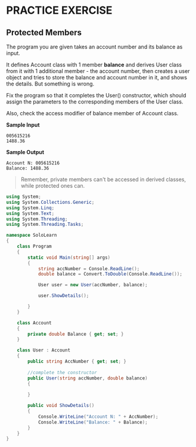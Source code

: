 # PRACTICE EXERCISE
## Protected Members 

The program you are given takes an account number and its balance as input.

It defines Account class with 1 member **balance** and derives User class from it with 1 additional member - the account number, then creates a user object and tries to store the balance and account number in it, and shows the details. But something is wrong.

Fix the program so that it completes the User() constructor, which should assign the parameters to the corresponding members of the User class.

Also, check the access modifier of balance member of Account class.

**Sample Input**

```
005615216
1488.36
```

**Sample Output**
```
Account N: 005615216
Balance: 1488.36
```

> Remember, private members can't be accessed in derived classes, while protected ones can.

```cs
using System;
using System.Collections.Generic;
using System.Linq;
using System.Text;
using System.Threading;
using System.Threading.Tasks;

namespace SoloLearn
{
    class Program
    {
        static void Main(string[] args)
        {
            string accNumber = Console.ReadLine();
            double balance = Convert.ToDouble(Console.ReadLine());

            User user = new User(accNumber, balance);

            user.ShowDetails();

        }
    }

    class Account
    {
        private double Balance { get; set; }
    }

    class User : Account
    {
        public string AccNumber { get; set; }
        
        //complete the constructor
        public User(string accNumber, double balance)
        {
            
        }

        public void ShowDetails()
        {
            Console.WriteLine("Account N: " + AccNumber);
            Console.WriteLine("Balance: " + Balance);
        }
    }
}
```